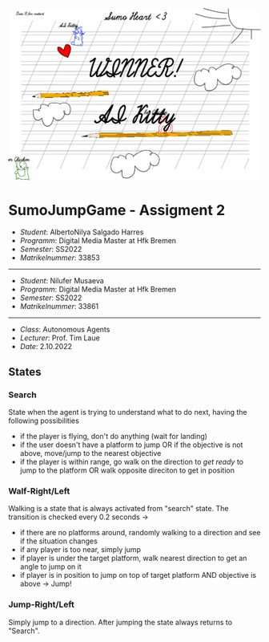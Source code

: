 ![](/image.png)

# SumoJumpGame - Assigment 2

- *Student*: AlbertoNilya Salgado Harres
- *Programm*: Digital Media Master at Hfk Bremen
- *Semester*: SS2022
- *Matrikelnummer*: 33853
----------------
- *Student*: Nilufer Musaeva
- *Programm*: Digital Media Master at Hfk Bremen
- *Semester*: SS2022
- *Matrikelnummer*: 33861
----------------
- *Class*: Autonomous Agents
- *Lecturer*: Prof. Tim Laue 
- *Date*: 2.10.2022

## States

### Search

State when the agent is trying to understand what to do next, having the following possibilities

- if the player is flying, don't do anything (wait for landing)
- if the user doesn't have a platform to jump OR if the objective is not above, move/jump to the nearest objective
- if the player is within range, go walk on the direction to *get ready* to jump to the platform OR walk opposite direciton to get in position

### Walf-Right/Left

Walking is a state that is always activated from "search" state. The transition is checked every 0.2 seconds -> 

- if there are no platforms around, randomly walking to a direction and see if the situation changes
- if any player is too near, simply jump
- if player is under the target platform, walk nearest direction to get an angle to jump on it 
- if player is in position to jump on top of target platform AND objective is above -> Jump!

### Jump-Right/Left

Simply jump to a direction. After jumping the state always returns to "Search".